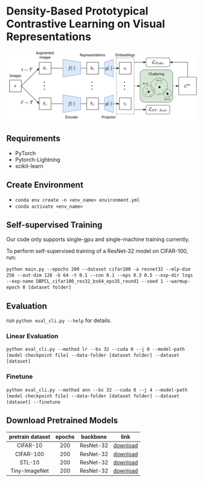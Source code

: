 # Density-Based Prototypical Contrastive Learning on Visual Representations
<img src="./figures/DBPCL_framework.png">

<!-- A Self-Supervised Learning method on Representation Learning. -->
## Requirements
- PyTorch
- Pytorch-Lightning
- scikit-learn

## Create Environment
- ```conda env create -n <env_name> environment.yml```
- ```conda activate <env_name>```

## Self-supervised Training
Our code only supports single-gpu and single-machine training currently.

To perform self-supervised training of a ResNet-32 model on CIFAR-100, run:
```bash!
python main.py --epochs 200 --dataset cifar100 -a resnet32 --mlp-dim 256 --out-dim 128 -b 64 -t 0.1 --con 0.1 --eps 0.3 0.5 --exp-dir logs --exp-name DBPCL_cifar100_res32_bs64_eps35_round1 --seed 1 --warmup-epoch 0 [dataset folder]
```


## Evaluation
run ```python eval_cli.py --help``` for details.


### Linear Evaluation
```bash!
python eval_cli.py --method lr --bs 32 --cuda 0 --j 0 --model-path [model checkpoint file] --data-folder [dataset folder] --dataset [dataset]
```

### Finetune
```bash!
python eval_cli.py --method ann --bs 32 --cuda 0 --j 4 --model-path [model checkpoint file] --data-folder [dataset folder] --dataset [dataset] --finetune
```

## Download Pretrained Models
| pretrain dataset | epochs | backbone| link |
| :--------------: | :----: | :-----: | :--: |
| CIFAR-10         | 200    | ResNet-32 | [download](https://github.com/YuehLinChung/DBPCL/files/9485109/ep200_DBCLR_cifar10_res32_bs64_eps35_round1.zip) |
| CIFAR-100        | 200    | ResNet-32 | [download](https://github.com/YuehLinChung/DBPCL/files/9485125/ep200_DBCLR_cifar100_res32_bs64_eps35_round1.zip)|
| STL-10           | 200    | ResNet-32 | [download](https://github.com/YuehLinChung/DBPCL/files/9485135/ep200_DBCLR_stl10_res32_bs64_eps35_round1.zip)   |
| Tiny-ImageNet    | 200    | ResNet-32 | [download](https://github.com/YuehLinChung/DBPCL/files/9485136/ep200_DBCLR_tiny_res32_bs64_eps35_round1.zip)    |
